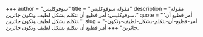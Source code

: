 +++
author = "سوفوكليس"
title = "مقولة سوفوكليس"
description = "مقولة سوفوكليس: أمر فظيع أن نتكلم بشكل لطيف ونكون جائرين."
quote = '''أمر فظيع أن نتكلم بشكل لطيف ونكون جائرين.'''
slug = "أمر-فظيع-أن-نتكلم-بشكل-لطيف-ونكون-جائرين"
+++
أمر فظيع أن نتكلم بشكل لطيف ونكون جائرين.
